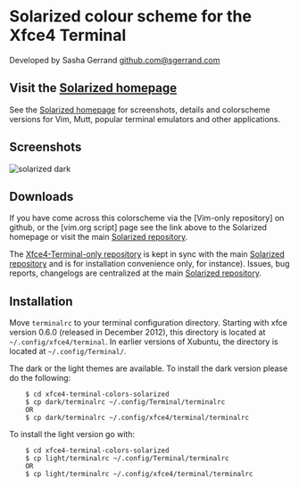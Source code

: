 Solarized colour scheme for the Xfce4 Terminal
=============================

Developed by Sasha Gerrand <github.com@sgerrand.com>

Visit the [Solarized homepage]
------------------------------

See the [Solarized homepage] for screenshots, details and colorscheme versions for Vim, Mutt, popular terminal emulators and other applications.

Screenshots
-----------

![solarized dark](https://github.com/sgerrand/xfce4-terminal-colors-solarized/raw/master/img/solarized-xfce4-terminal.png)

Downloads
---------

If you have come across this colorscheme via the [Vim-only repository] on github, or the [vim.org script] page see the link above to the Solarized homepage or visit the main [Solarized repository].

The [Xfce4-Terminal-only repository] is kept in sync with the main [Solarized repository] and is for installation convenience only, for instance).  Issues, bug reports, changelogs are centralized at the main [Solarized repository].

[Solarized homepage]:   http://ethanschoonover.com/solarized
[Solarized repository]: https://github.com/altercation/solarized
[Xfce4-Terminal-only repository]:  https://github.com/sgerrand/xfce4-terminal-colors-solarized

Installation
------------

Move `terminalrc` to your terminal configuration directory. Starting with xfce version 0.6.0 (released in December 2012), this directory is located at `~/.config/xfce4/terminal`.
In earlier versions of Xubuntu, the directory is located at `~/.config/Terminal/`.

The dark or the light themes are available. To install the dark version please do the following:

        $ cd xfce4-terminal-colors-solarized
        $ cp dark/terminalrc ~/.config/Terminal/terminalrc
        OR
        $ cp dark/terminalrc ~/.config/xfce4/terminal/terminalrc

To install the light version go with:

        $ cd xfce4-terminal-colors-solarized
        $ cp light/terminalrc ~/.config/Terminal/terminalrc
        OR
        $ cp light/terminalrc ~/.config/xfce4/terminal/terminalrc

